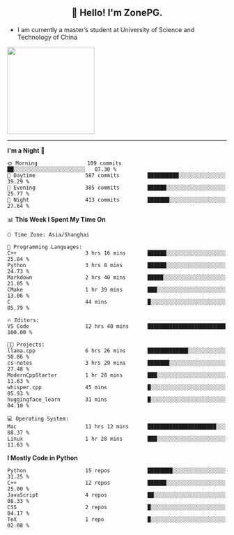 <h2 align="center">👋 Hello! I'm ZonePG.</h2>

- I am currently a master’s student at University of Science and Technology of China

<img height=200 align="center" src="https://github-readme-stats.vercel.app/api?username=zonepg" />

-------

<!--START_SECTION:waka-->
**I'm a Night 🦉** 

```text
🌞 Morning                109 commits         ██░░░░░░░░░░░░░░░░░░░░░░░   07.30 % 
🌆 Daytime                587 commits         ██████████░░░░░░░░░░░░░░░   39.29 % 
🌃 Evening                385 commits         ██████░░░░░░░░░░░░░░░░░░░   25.77 % 
🌙 Night                  413 commits         ███████░░░░░░░░░░░░░░░░░░   27.64 % 
```


📊 **This Week I Spent My Time On** 

```text
🕑︎ Time Zone: Asia/Shanghai

💬 Programming Languages: 
C++                      3 hrs 16 mins       ██████░░░░░░░░░░░░░░░░░░░   25.84 % 
Python                   3 hrs 8 mins        ██████░░░░░░░░░░░░░░░░░░░   24.73 % 
Markdown                 2 hrs 40 mins       █████░░░░░░░░░░░░░░░░░░░░   21.05 % 
CMake                    1 hr 39 mins        ███░░░░░░░░░░░░░░░░░░░░░░   13.06 % 
C                        44 mins             █░░░░░░░░░░░░░░░░░░░░░░░░   05.79 % 

🔥 Editors: 
VS Code                  12 hrs 40 mins      █████████████████████████   100.00 % 

🐱‍💻 Projects: 
llama.cpp                6 hrs 26 mins       █████████████░░░░░░░░░░░░   50.86 % 
cs-notes                 3 hrs 29 mins       ███████░░░░░░░░░░░░░░░░░░   27.48 % 
ModernCppStarter         1 hr 28 mins        ███░░░░░░░░░░░░░░░░░░░░░░   11.63 % 
whisper.cpp              45 mins             █░░░░░░░░░░░░░░░░░░░░░░░░   05.93 % 
huggingface_learn        31 mins             █░░░░░░░░░░░░░░░░░░░░░░░░   04.10 % 

💻 Operating System: 
Mac                      11 hrs 12 mins      ██████████████████████░░░   88.37 % 
Linux                    1 hr 28 mins        ███░░░░░░░░░░░░░░░░░░░░░░   11.63 % 
```

**I Mostly Code in Python** 

```text
Python                   15 repos            ████████░░░░░░░░░░░░░░░░░   31.25 % 
C++                      12 repos            ██████░░░░░░░░░░░░░░░░░░░   25.00 % 
JavaScript               4 repos             ██░░░░░░░░░░░░░░░░░░░░░░░   08.33 % 
CSS                      2 repos             █░░░░░░░░░░░░░░░░░░░░░░░░   04.17 % 
TeX                      1 repo              █░░░░░░░░░░░░░░░░░░░░░░░░   02.08 % 
```




<!--END_SECTION:waka-->
